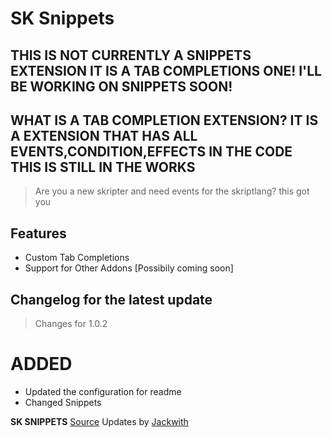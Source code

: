 # SK Snippets


## THIS IS NOT CURRENTLY A SNIPPETS EXTENSION IT IS A TAB COMPLETIONS ONE! I'LL BE WORKING ON SNIPPETS SOON! 

## WHAT IS A TAB COMPLETION EXTENSION? IT IS A EXTENSION THAT HAS ALL EVENTS,CONDITION,EFFECTS IN THE CODE THIS IS STILL IN THE WORKS


> Are you a new skripter and need events for the skriptlang? this got you 

## Features

- Custom Tab Completions
- Support for Other Addons [Possibily coming soon]

## Changelog for the latest update

> Changes for 1.0.2

# ADDED

- Updated the configuration for readme
- Changed Snippets

**SK SNIPPETS** [Source](https://github.com/JackwithC2/SkSnippets)
Updates by [Jackwith](https://github.com/Jackwithc2)
